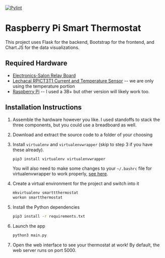 [![Pylint](https://github.com/dylanm312/smartthermostat/actions/workflows/pylint.yml/badge.svg)](https://github.com/dylanm312/smartthermostat/actions/workflows/pylint.yml)

# Raspberry Pi Smart Thermostat
This project uses Flask for the backend, Bootstrap for the frontend, and Chart.JS for the data visualizations.

## Required Hardware
* [Electronics-Salon Relay Board](https://smile.amazon.com/gp/product/B07CZL2SKN/ref=ppx_yo_dt_b_asin_title_o04_s00?ie=UTF8&psc=1)
* [Lechacal RPICT3T1 Current and Temperature Sensor](http://lechacal.com/wiki/index.php?title=RPICT3T1) -- we are only using the temperature portion
* [Raspberry Pi](https://smile.amazon.com/Raspberry-Pi-MS-004-00000024-Model-Board/dp/B01LPLPBS8/ref=sr_1_14?dchild=1&keywords=raspberry+pi&qid=1615513274&s=electronics&sr=1-14) -- I used a 3B+ but other version will likely work too.

## Installation Instructions
1. Assemble the hardware however you like. I used standoffs to stack the three components, but you could use a breadboard as well.
2. Download and extract the source code to a folder of your choosing
3. Install `virtualenv` and `virtualenvwrapper` (skip to step 3 if you have these already).
    
    ```bash
    pip3 install virtualenv virtualenvwrapper
    ```
    
    You will also need to make some changes to your `~/.bashrc` file for virtualenvwrapper to work properly, [see here](https://virtualenvwrapper.readthedocs.io/en/latest/install.html#basic-installation).
3. Create a virtual environment for the project and switch into it
    
    ```bash
    mkvirtualenv smarttthermostat
    workon smartthermostat
    ```
    
4. Install the Python dependencies

    ```bash
    pip3 install -r requirements.txt
    ```
    
5. Launch the app

    ```bash
    python3 main.py
    ```
    
6. Open the web interface to see your thermostat at work! By default, the web server runs on port 5000.
